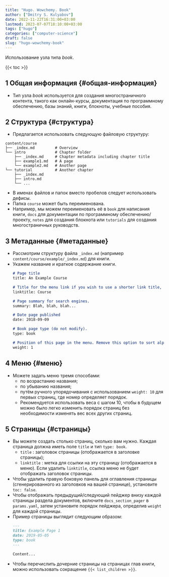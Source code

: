 ```yaml
---
title: "Hugo. Wowchemy. Book"
author: ["Dmitry S. Kulyabov"]
date: 2022-11-22T16:31:00+03:00
lastmod: 2023-07-07T18:10:00+03:00
tags: ["hugo"]
categories: ["computer-science"]
draft: false
slug: "hugo-wowchemy-book"
---
```


Использование узла типа _book_.

<!--more-->

{{< toc >}}


## <span class="section-num">1</span> Общая информация {#общая-информация}

-   Тип узла _book_ используется для создания многостраничного контента, такого как онлайн-курсы, документация по программному обеспечению, базы знаний, книги, блокноты, учебные пособия.


## <span class="section-num">2</span> Структура {#структура}

-   Предлагается использовать следующую файловую структуру:

<!--listend-->

```shell
content/course
├── _index.md         # Overview
└── intro             # Chapter folder
    ├── _index.md     # Chapter metadata including chapter title
    ├── example1.md   # A page
    └── example2.md   # Another page
└── tutorial          # Another chapter
    ├── _index.md
    ├── intro.md
    └── ...
```

-   В именах файлов и папок вместо пробелов следует использовать дефисы.
-   Папка `course` может быть переименована.
-   Например, мы можем переименовать её в `book` для написания книги, `docs` для документации по программному обеспечению/проекту, `notes` для создания блокнота или `tutorials` для создания многостраничных руководств.


## <span class="section-num">3</span> Метаданные {#метаданные}

-   Рассмотрим структуру файла `_index.md` (например `content/course/example/_index.md`) для книги.
-   Укажем название и краткое содержание книги.
    ```markdown
    # Page title
    title: An Example Course

    # Title for the menu link if you wish to use a shorter link title, otherwise remove this option.
    linktitle: Course

    # Page summary for search engines.
    summary: Blah, blah, blah...

    # Date page published
    date: 2018-09-09

    # Book page type (do not modify).
    type: book

    # Position of this page in the menu. Remove this option to sort alphabetically.
    weight: 1
    ```


## <span class="section-num">4</span> Меню {#меню}

-   Можете задать меню тремя способами:
    -   по возрастанию названия;
    -   по убыванию названия;
    -   путём ручного упорядочивания с использованием `weight: 10` для первых страниц, где номер определяет порядок.
    -   Рекомендуется использовать веса с шагом 10, чтобы в будущем можно было легко изменить порядок страниц без необходимости изменять вес всех других страниц.


## <span class="section-num">5</span> Страницы {#страницы}

-   Вы можете создать столько страниц, сколько вам нужно. Каждая страница должна иметь поле `title` и тип `type: book`.
    -   `title` : заголовок страницы (отображается в заголовке страницы);
    -   `linktitle` : метка для ссылки на эту страницу (отображается в меню). Если удалить `linktitle`, ссылка меню не будет отображать заголовок страницы.
-   Чтобы удалить правую боковую панель для оглавления страницы (сгенерированного из заголовков на вашей странице), установите `toc: false`.
-   Чтобы отображать предыдущий/следующий пейджер внизу каждой страницы раздела документов, включите `docs_section_pager` в `params.yaml`, затем установите порядок пейджера, определив `weight` для каждой страницы.
-   Пример страницы выглядит следующим образом:
    ```markdown
    ---
    title: Example Page 1
    date: 2019-05-05
    type: book
    ---

    Content...
    ```
-   Чтобы перечислить дочерние страницы на страницах глав книги, можно использовать сокращение `{{< list_children >}}`.

